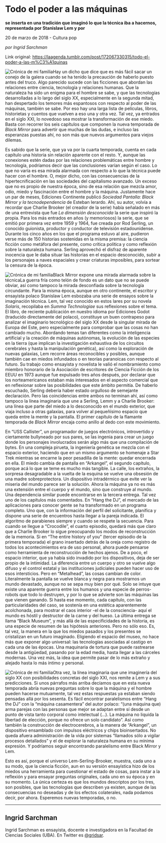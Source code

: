 # Todo el poder a las máquinas

**se inserta en una tradición que imaginó lo que la técnica iba a hacernos, representada por Stanislaw Lem y por**

20 de marzo de 2018 - Cultura pop

_por Ingrid Sarchman_

Link original: https://laagenda.tumblr.com/post/172067330315/todo-el-poder-a-las-m%C3%A1quinas

![Crónica de mi familia](https://64.media.tumblr.com/71e0c4b868ae05730aa50347fc8302f1/tumblr_inline_p9awxfKt7J1t6q87u_500.jpg)Hay un dicho que dice que es más fácil sacar un conejo de la galera cuando se ha tenido la precaución de haberlo puesto antes del truco. Algo parecido sucede con las ficciones que abordan las relaciones entre ciencia, tecnología y relaciones humanas. Que la naturaleza ha sido un enigma para el hombre se sabe, y que las tecnologías desarrolladas a lo largo del siglo XX, especialmente en la segunda mitad, han despertado los temores más espantosos con respecto al poder de las máquinas, también se sabe. Por eso hay una larga lista de películas, libros, historietas y cuentos que vuelven a eso una y otra vez. Tal vez, ya entrados en el siglo XXI, lo novedoso sea mostrar la transformación de ese miedo. Basta con recorrer los seis capítulos que componen la nueva temporada de *Black Mirror* para advertir que muchas de las dudas, e incluso las esperanzas puestas ahí, no son más que nuevos argumentos para viejos dilemas.


Es sabido que la serie, que ya va por la cuarta temporada, cuenta en cada capítulo una historia sin relación aparente con el resto. Y, aunque las conexiones estén dadas por las relaciones problemáticas entre hombre y tecnología, podríamos decir que las conclusiones varían según el caso. Lo que no varía es esa mirada alarmada con respecto a lo que la técnica puede hacer con el hombre. O, mejor dicho, con las consecuencias de la hipertecnificación en las sociedades del capitalismo avanzado. Un exceso que no es propio de nuestra época, sino de esa relación que mezcla amor, odio, miedo y fascinación entre el hombre y la máquina. Justamente hace un par de meses, Ediciones Continente publicó *Sociedad Pantalla: Black Mirror y la tecnodependencia* de Esteban Ierardo. Ahí, su autor, volvía a recordar que Charlie Brooker (el creador de la serie) había señalado en más de una entrevista que fue *La dimensión desconocida* la serie que inspiró la propia. Para los más entrados en años (y memoriosos) la serie, que se emitió por primera vez entre 1959 y 1964, fue creada por Rod Serling, un conocido guionista, productor y conductor de televisión estadounidense. Durante los cinco años en los que el programa estuvo al aire, pudieron verse más de 150 historias sostenidas en la misma premisa: la ciencia ficción como metáfora del presente, como crítica política y como reflexión sobre la naturaleza humana. Serling aprovechó el disfraz de aparente inocencia que le daba situar las historias en el espacio desconocido, subir a los personajes a naves espaciales y crear criaturas imposibles, para sortear la censura de la época. 


![Crónica de mi familia](https://64.media.tumblr.com/71e0c4b868ae05730aa50347fc8302f1/tumblr_inline_p9awxfKt7J1t6q87u_500.jpg)Black Mirror expone una mirada alarmada sobre la técnicaLa guerra fría como telón de fondo es un dato que no se puede obviar, así como tampoco la mirada desconfiada sobre la tecnología circundante. Para la misma época, aunque en otro continente, el escritor y ensayista polaco Stanislaw Lem esbozaba una serie de ensayos sobre la imaginación técnica. Lem, tal vez conocido en estos lares por su novela *Solaris*, recopilaba en *Summa Technologiae* sus reflexiones sobre el tema. El libro, de reciente publicación en nuestro idioma por Ediciones Godot (traducido directamente del polaco), constituye un buen contrapeso para analizar el imaginario tecnológico del siglo XX desde la singular mirada de Europa del Este, pero especialmente para comprobar que las cosas no han cambiado mucho. Abordando temas tan diferentes como la inteligencia artificial y la creación de máquinas autónomas, la evolución de las especies en la tierra (que implican la investigación exhaustiva de los circuitos cerebrales y hasta la manipulación genética), así como la exploración de nuevas galaxias, Lem recorre áreas reconocibles y posibles, aunque también cae en miedos infundados o en teorías paranoicas con respecto al futuro. Su trabajo como ensayista y novelista le valió el nombramiento como miembro honorario de la Asociación de escritores de Ciencia Ficción de los EEUU en 1973 aunque fue expulsado tres años después, por declarar que los norteamericanos estaban más interesados en el aspecto comercial que en reflexionar sobre las posibilidades que este ámbito permitía. De haberlo escuchado, Serling debería haber estado orgulloso de semejante declaración. Pero las coincidencias entre ambos no terminan ahí, así como tampoco la línea imaginaria que une a Serling, Lemm y a Charlie Brooker: una línea que parte del miedo a lo desconocido en el mundo exterior, que viaja incluso a otras galaxias, para volver al pequeñísimo espacio que queda entre la mente y la pantalla. El primer capítulo de la flamante temporada de *Black Mirror* encaja como anillo al dedo con este movimiento. 


En “USS Callister”, un programador de juegos electrónicos, introvertido y ciertamente bullyneado por sus pares, se las ingenia para crear un juego donde los personajes involucrados serán algo más que una compilación de bytes. En una compleja pirueta, la ingeniería genética se mezcla con el espacio exterior, haciendo que en un mismo argumento se homenaje a Star Trek mientras se encarne la peor pesadilla de la mente: quedar encerrada en ella. El miedo cambia de pantalla en “Arkangel”, el segundo capítulo, porque acá lo que se teme es mucho más tangible. La calle, los extraños, la sorpresa desagradable a la vuelta de la esquina se vuelve una obsesión de una madre sobreprotectora. Un dispositivo intradérmico que evite ver la miseria del mundo parece ser la solución. Ahora la máquina ya no es más una extensión entre el cuerpo y el mundo, sino que construye al mundo. Una dependencia similar puede encontrarse en la tercera entrega. Tal vez uno de los capítulos más comentados. En “Hang the DJ”, el mercado de las aplicaciones para conocer gente se ha transformado en un programa completo. Uno que, con la información del perfil del solicitante, planifica y dispone una serie de encuentros hasta llegar a la pareja indicada. El algoritmo de parabienes siempre y cuando se respete la secuencia. Para cuando se llegue a “Crocodile”, el cuarto episodio, quedará más que claro que a Charlie Brooker lo sigue preocupando los modos de reconstrucción de la memoria. Si en “The entire history of you” (tercer episodio de la primera temporada) el grano insertado detrás de la oreja como registro de todos los acontecimientos era de uso personal, ahora puede pensarse como herramienta de reconstrucción de hechos ajenos. De a poco, el espacio interior, que ya había sido invadido por los dispositivos, deja de ser propio de la intimidad. La diferencia entre un cuerpo y otro se vuelve algo difuso y el control estatal y las instituciones judiciales pueden hacer uso de esos intersticios. Pero en “Metalhead”, las cosas cambian de color. Literalmente la pantalla se vuelve blanca y negra para mostrarnos un mundo devastado, aunque no se sepa muy bien por qué. Solo se intuye que existe una aparente guerra entre los humanos y una especie de perros-robots que todo lo destruyen, y por lo que se advierte son las máquinas las que vienen ganando. Si hasta ese momento, cada capítulo, con las particularidades del caso, se sostenía en una estética aparentemente acolchonada, para mostrar el caos interior -el de la consciencia- aquí el mundo es hóstil y destructor de la carne y del hueso. La última entrega se llama “Black Museum”, y más allá de las especificidades de la historia, es una especie de resumen de las hipótesis anteriores. Pero no sólo eso. Es, tal vez, la manera en la que los miedos pasados y los presentes se cristalizan en un futuro imaginado. Eligiendo el espacio del museo, no hace más que exponer algo universal: las tecnologías asociadas al castigo en cada una de las épocas. Una maquinaria de tortura que puede rastrearse desde la antigüedad, pasando por la edad media, hasta llegar a las cárceles modernas. Una vez más, la idea que permite pasar de lo más extraño y alejado hasta lo más íntimo y personal. 


![Crónica de mi familia](https://64.media.tumblr.com/2c028af19a0ff39b66df083d4239a6f5/tumblr_inline_p9awxfSFR31t6q87u_250.jpg)Otra vez, la línea imaginaria que une imaginería del siglo XX con posibilidades concretas del siglo XXI, nos remite a Lem y a sus predicciones. Si unos párrafos más arriba decíamos que en esta nueva temporada abría nuevas preguntas sobre lo que la máquina y el hombre pueden hacerse mutuamente, tal vez estas respuestas ya estaban siendo pensadas allá por los sesenta. Es fácil encontrar paralelismos entre “Hang the DJ” con la “máquina casamentera” del autor polaco: “(una máquina que) arma parejas con las personas que mejor se adaptan entre sí desde un punto de vista tanto corporal como intelectual (…). La máquina no liquida la libertad de elección, porque no ofrece un solo candidato”. Así como también la construcción de electrocerebros, a la manera de “Arkangel”, un dispositivo ensamblado con impulsos eléctricos y chips bioinsertados. No queda afuera administración de la vida por sistemas “llamados sólo a vigilar procesos detallados” y el de explorar la naturaleza humana en su mínima expresión. Y podríamos seguir encontrando paralelismo entre Black Mirror y Lem.


Esto es así, porque el universo Lem-Serling-Brooker, muestra, cada uno a su modo, que la ciencia ficción, aun en su versión ensayística hizo de los miedos una herramienta para cuestionar el estado de cosas, para instar a la reflexión y para ensayar preguntas originales, cada uno en su época y en su momento. La única certeza es que los mundos descriptos por los tres, son posibles, que las tecnologías que describen ya existen, aunque de las consecuencias no deseadas y de los efectos colaterales, nada podamos decir, por ahora. Esperemos nuevas temporadas, o no.




---

 Ingrid Sarchman
----------------

 Ingrid Sarchman es ensayista, docente e investigadora en la Facultad de Ciencias Sociales (UBA). En Twitter es [@gridsar](https://twitter.com/gridsar). 

